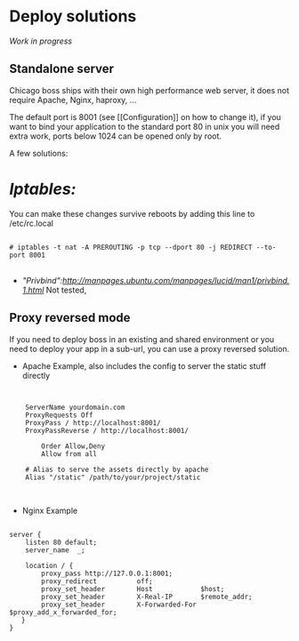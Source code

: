 # Deploy solutions
*Work in progress*

## Standalone server
Chicago boss ships with their own high performance web server, it does not require Apache, Nginx, haproxy, ...

The default port is 8001 (see [[Configuration]] on how to change it), if you want to bind your application to the standard port 80 in unix you will need extra work, ports below 1024 can be opened only by root.

A few solutions:
# *Iptables:* 

You can make these changes survive reboots by adding this line to /etc/rc.local
<pre>
<code class="shell">
# iptables -t nat -A PREROUTING -p tcp --dport 80 -j REDIRECT --to-port 8001
</code>
</pre>

* *"Privbind":http://manpages.ubuntu.com/manpages/lucid/man1/privbind.1.html* Not tested, 

## Proxy reversed mode
If you need to deploy boss in an existing and shared environment or you need to deploy your app in a sub-url, you can use a proxy reversed solution.

* Apache Example, also includes the config to server the static stuff directly
<pre>
<code class="apache">
<VirtualHost *:80>
    ServerName yourdomain.com
    ProxyRequests Off
    ProxyPass / http://localhost:8001/
    ProxyPassReverse / http://localhost:8001/
    <Proxy *> 
        Order Allow,Deny 
        Allow from all 
    </Proxy>
    # Alias to serve the assets directly by apache
    Alias "/static" /path/to/your/project/static
</VirtualHost>
</code>
</pre>

* Nginx Example
<pre>
<code class="nginx">
server {
    listen 80 default;
    server_name  _;
 
    location / {
        proxy_pass http://127.0.0.1:8001;
        proxy_redirect          off;
        proxy_set_header        Host            $host;
        proxy_set_header        X-Real-IP       $remote_addr;
        proxy_set_header        X-Forwarded-For $proxy_add_x_forwarded_for;
   }
}
</code>
</pre>

